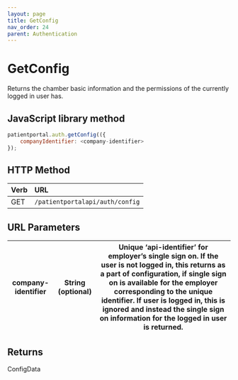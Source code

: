 ```yaml
---
layout: page
title: GetConfig
nav_order: 24
parent: Authentication
---
```


# GetConfig

Returns the chamber basic information and the permissions of the currently logged in user has.

## JavaScript library method

```javascript
patientportal.auth.getConfig(({
    companyIdentifier: <company-identifier>
});
```

## HTTP Method

| Verb | URL                                               |
|:-----|:--------------------------------------------------|
| GET | `/patientportalapi/auth/config` |

## URL Parameters

| company-identifier | String (optional) | Unique ‘api-identifier’ for employer’s single sign on. If the user is not logged in, this returns as a part of configuration, if single sign on is available for the employer corresponding to the unique identifier. If user is logged in, this is ignored and instead the single sign on information for the logged in user is returned. |
| --- | --- | --- |

## Returns

ConfigData
